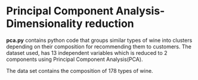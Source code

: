 # Principal Component Analysis- Dimensionality reduction
**pca.py** contains python code that groups similar types of wine into clusters depending on their composition for recommending them to customers. The dataset used, has 13 independent variables which is reduced to 2 components using Principal Component Analysis(PCA).

The data set contains the composition of 178 types of wine.
